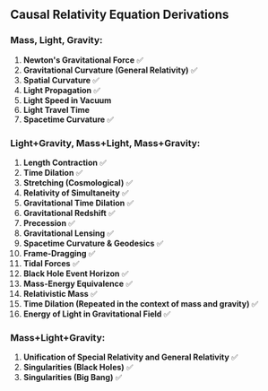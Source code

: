 ## Causal Relativity Equation Derivations

### Mass, Light, Gravity:
1. **Newton's Gravitational Force** ✅
2. **Gravitational Curvature (General Relativity)** ✅
3. **Spatial Curvature** ✅
4. **Light Propagation** ✅
5. **Light Speed in Vacuum**
6. **Light Travel Time**
7. **Spacetime Curvature** ✅

### Light+Gravity, Mass+Light, Mass+Gravity:
1. **Length Contraction** ✅
2. **Time Dilation** ✅
3. **Stretching (Cosmological)** ✅
4. **Relativity of Simultaneity** ✅
5. **Gravitational Time Dilation** ✅
6. **Gravitational Redshift** ✅
7. **Precession** ✅
8. **Gravitational Lensing** ✅
9. **Spacetime Curvature & Geodesics** ✅
10. **Frame-Dragging** ✅
11. **Tidal Forces** ✅
12. **Black Hole Event Horizon** ✅
13. **Mass-Energy Equivalence** ✅
14. **Relativistic Mass** ✅
15. **Time Dilation (Repeated in the context of mass and gravity)** ✅
16. **Energy of Light in Gravitational Field** ✅

### Mass+Light+Gravity:
1. **Unification of Special Relativity and General Relativity** ✅
2. **Singularities (Black Holes)** ✅
3. **Singularities (Big Bang)** ✅
